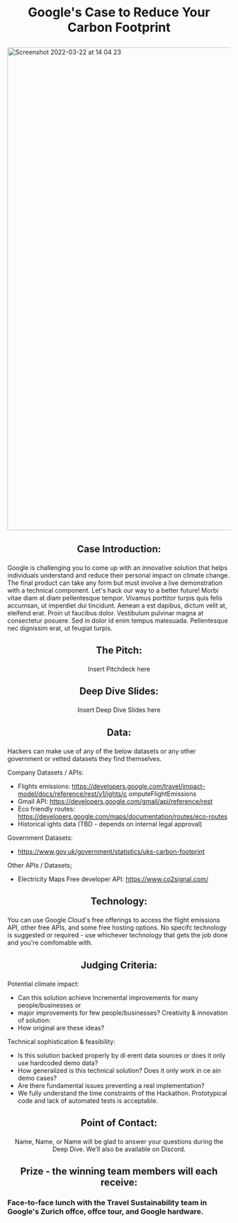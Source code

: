 # <p align="center"> Google's Case to Reduce Your Carbon Footprint </p>

<img width="1087" alt="Screenshot 2022-03-22 at 14 04 23" src="https://user-images.githubusercontent.com/120366987/226636435-05ac2641-90b6-4bf1-ac7a-8508f43d12bd.png">

## <p align="center"> Case Introduction: </p>

Google is challenging you to come up with an innovative solution that helps individuals understand and reduce their personal impact on climate change. The final product can take any form but must involve a live demonstration with a technical component. Let's hack our way to a better future!
Morbi vitae diam at diam pellentesque tempor. Vivamus porttitor turpis quis felis accumsan, ut imperdiet dui tincidunt. Aenean a est dapibus, dictum velit at, eleifend erat. Proin ut faucibus dolor. Vestibulum pulvinar magna at consectetur posuere. Sed in dolor id enim tempus malesuada. Pellentesque nec dignissim erat, ut feugiat turpis.

## <p align="center"> The Pitch: </p>

<p align="center"> Insert Pitchdeck here </p>

## <p align="center"> Deep Dive Slides: </p>

<p align="center"> Insert Deep Dive Slides here </p>

## <p align="center"> Data: </p>

Hackers can make use of any of the below datasets or any other government or vetted datasets they find themselves.

Company Datasets / APIs:
- Flights emissions: https://developers.google.com/travel/impact-model/docs/reference/rest/v1/ ights/c omputeFlightEmissions
- Gmail API: https://developers.google.com/gmail/api/reference/rest
- Eco friendly routes:
https://developers.google.com/maps/documentation/routes/eco-routes
- Historical  ights data (TBD - depends on internal legal approval)

Government Datasets:
- https://www.gov.uk/government/statistics/uks-carbon-footprint

Other APIs / Datasets;
- Electricity Maps Free developer API: https://www.co2signal.com/

## <p align="center"> Technology: </p>

You can use Google Cloud's free offerings to access the flight emissions API, other free APIs, and some free hosting options. No specifc technology is suggested or required - use whichever technology that gets the job done and you're comfomable with.

## <p align="center"> Judging Criteria: </p>

Potential climate impact:
-	Can this solution achieve Incremental improvements for many people/businesses or 
-	major improvements for few people/businesses? Creativity & innovation of solution: 
-	How original are these ideas? 

Technical sophistication & feasibility: 
-	Is this solution backed properly by di erent data sources or does it only use hardcoded demo data? 
-	How generalized is this technical solution? Does it only work in ce ain demo cases? 
-	Are there fundamental issues preventing a real implementation? 
-	We fully understand the time constraints of the Hackathon. Prototypical code and lack of automated tests is acceptable. 

## <p align="center"> Point of Contact: </p>

<p align="center"> Name, Name, or Name will be glad to answer your questions during the Deep Dive. We’ll also be available on Discord. </p>


## <p align="center"> Prize - the winning team members will each receive: </p>

### Face-to-face lunch with the Travel Sustainability team in Google's Zurich offce, offce tour, and Google hardware.

